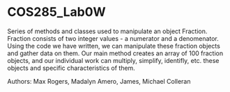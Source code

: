 # COS285_Lab0W

Series of methods and classes used to manipulate an object Fraction.  Fraction consists of two integer values - a numerator and a denomenator.  Using the code we have written, 
we can manipulate these fraction objects and gather data on them.  Our main method creates an array of 100 fraction objects, and our individual work can multiply, simplify, 
identifly, etc. these objects and specific characteristics of them.

Authors: Max Rogers, Madalyn Amero, James, Michael Colleran
